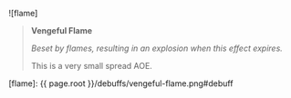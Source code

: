 ![flame]

> **Vengeful Flame**
>
> *Beset by flames, resulting in an explosion when this effect expires.*
>
> This is a very small spread AOE.

[flame]: {{ page.root }}/debuffs/vengeful-flame.png#debuff
